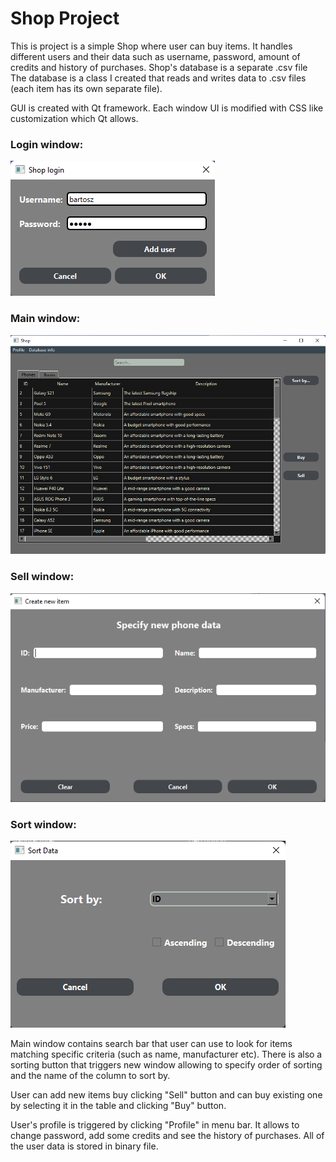 
# Shop Project

This is project is a simple Shop where user can buy items. It handles different users
and their data such as username, password, amount of credits and history of purchases.
Shop's database is a separate .csv file The database is a class I created that reads and writes data to .csv files (each item has its own separate file).

GUI is created with Qt framework. Each window UI is modified with CSS like customization which Qt allows.

### Login window:

![alt text](./data/images/login.png)

### Main window:

![alt text](./data/images/main.png)

### Sell window:

![alt text](./data/images/sell.png)

### Sort window:

![alt text](./data/images/sort.png)

Main window contains search bar that user can use to look for items matching specific criteria (such as name, manufacturer etc).
There is also a sorting button that triggers new window allowing to specify order of sorting and the name of the column to sort by.

User can add new items buy clicking "Sell" button and can buy existing one by selecting it in the table and clicking "Buy" button.

User's profile is triggered by clicking "Profile" in menu bar. It allows to change password, add some credits and see the history of purchases. All of the user data is stored in binary file.

